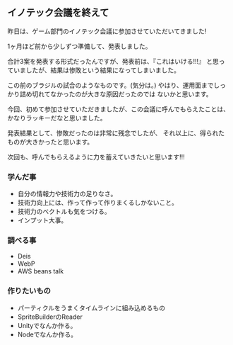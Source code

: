 ## イノテック会議を終えて

昨日は、ゲーム部門のイノテック会議に参加させていただいてきました!

1ヶ月ほど前から少しずつ準備して、発表しました。

合計3案を発表する形式だったんですが、発表前は、『これはいける!!!』
と思っていましたが、結果は惨敗という結果になってしまいました。

この前のブラジルの試合のようなものです。(気分は。)
やはり、運用面までしっかり詰め切れてなかったのが大きな原因だったのでは
ないかと思います。


今回、初めて参加させていただきましたが、この会議に呼んでもらえたことは、
かなりラッキーだなと思いました。

発表結果として、惨敗だったのは非常に残念でしたが、
それ以上に、得られたものが大きかったと思います。

次回も、呼んでもらえるように力を蓄えていきたいと思います!!!


### 学んだ事
* 自分の情報力や技術力の足りなさ。
* 技術力向上には、作って作って作りまくるしかないこと。
* 技術力のベクトルも気をつける。
* インプット大事。


### 調べる事
* Deis
* WebP
* AWS beans talk

### 作りたいもの
* パーティクルをうまくタイムラインに組み込めるもの
* SpriteBuilderのReader
* Unityでなんか作る。
* Nodeでなんか作る。

